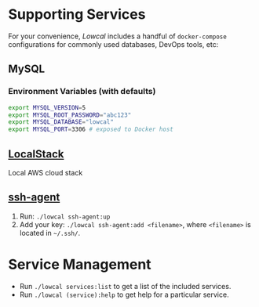 # Supporting Services

For your convenience, _Lowcal_ includes a handful of `docker-compose`
configurations for commonly used databases, DevOps tools, etc:

## MySQL

### Environment Variables (with defaults)

```bash
export MYSQL_VERSION=5
export MYSQL_ROOT_PASSWORD="abc123"
export MYSQL_DATABASE="lowcal"
export MYSQL_PORT=3306 # exposed to Docker host
```

## [LocalStack](https://bitbucket.org/atlassian/localstack)

Local AWS cloud stack

## [ssh-agent](https://github.com/whilp/ssh-agent)

1. Run: `./lowcal ssh-agent:up`
2. Add your key: `./lowcal ssh-agent:add <filename>`, where `<filename>` is located in `~/.ssh/`.

# Service Management

* Run `./lowcal services:list` to get a list of the included services.
* Run `./lowcal (service):help` to get help for a particular service.

